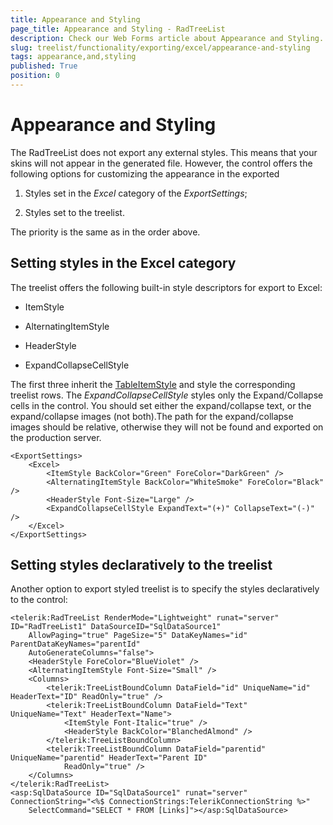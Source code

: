 ```yaml
---
title: Appearance and Styling
page_title: Appearance and Styling - RadTreeList
description: Check our Web Forms article about Appearance and Styling.
slug: treelist/functionality/exporting/excel/appearance-and-styling
tags: appearance,and,styling
published: True
position: 0
---
```


# Appearance and Styling



The RadTreeList does not export any external styles. This means that your skins will not appear in the generated file. However, the control offers the following options for customizing the appearance in the exported

1. Styles set in the *Excel* category of the *ExportSettings*;

1. Styles set to the treelist.

The priority is the same as in the order above.

## Setting styles in the Excel category

The treelist offers the following built-in style descriptors for export to Excel:

* ItemStyle

* AlternatingItemStyle

* HeaderStyle

* ExpandCollapseCellStyle

The first three inherit the [TableItemStyle](https://msdn.microsoft.com/en-us/library/system.web.ui.webcontrols.tableitemstyle.aspx) and style the corresponding treelist rows. The *ExpandCollapseCellStyle* styles only the Expand/Collapse cells in the control. You should set either the expand/collapse text, or the expand/collapse images (not both).The path for the expand/collapse images should be relative, otherwise they will not be found and exported on the production server.

````ASPNET
<ExportSettings>
	<Excel>
		<ItemStyle BackColor="Green" ForeColor="DarkGreen" />
		<AlternatingItemStyle BackColor="WhiteSmoke" ForeColor="Black" />
		<HeaderStyle Font-Size="Large" />
		<ExpandCollapseCellStyle ExpandText="(+)" CollapseText="(-)" />
	</Excel>
</ExportSettings> 
````



## Setting styles declaratively to the treelist

Another option to export styled treelist is to specify the styles declaratively to the control:

````ASPNET
<telerik:RadTreeList RenderMode="Lightweight" runat="server" ID="RadTreeList1" DataSourceID="SqlDataSource1"
	AllowPaging="true" PageSize="5" DataKeyNames="id" ParentDataKeyNames="parentId"
	AutoGenerateColumns="false">
	<HeaderStyle ForeColor="BlueViolet" />
	<AlternatingItemStyle Font-Size="Small" />
	<Columns>
		<telerik:TreeListBoundColumn DataField="id" UniqueName="id" HeaderText="ID" ReadOnly="true" />
		<telerik:TreeListBoundColumn DataField="Text" UniqueName="Text" HeaderText="Name">
			<ItemStyle Font-Italic="true" />
			<HeaderStyle BackColor="BlanchedAlmond" />
		</telerik:TreeListBoundColumn>
		<telerik:TreeListBoundColumn DataField="parentid" UniqueName="parentid" HeaderText="Parent ID"
			ReadOnly="true" />
	</Columns>
</telerik:RadTreeList>        
<asp:SqlDataSource ID="SqlDataSource1" runat="server" ConnectionString="<%$ ConnectionStrings:TelerikConnectionString %>"
	SelectCommand="SELECT * FROM [Links]"></asp:SqlDataSource>
````


